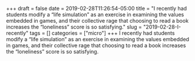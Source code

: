 +++draft = falsedate = 2019-02-28T11:26:54-05:00title = "I recently had students modify a “life simulation” as an exercise in examining the values embedded in games, and their collective rage that choosing to read a book increases the “loneliness” score is so satisfying."slug = "2019-02-28-I-recently"tags = []categories = ["micro"]+++I recently had students modify a “life simulation” as an exercise in examining the values embedded in games, and their collective rage that choosing to read a book increases the “loneliness” score is so satisfying.